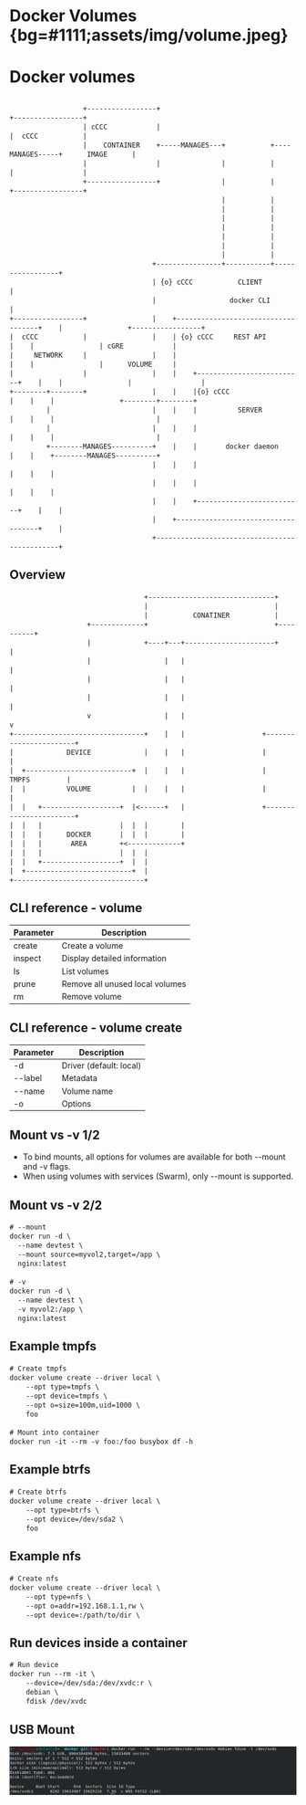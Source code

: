 # Docker Volumes {bg=#1111;assets/img/volume.jpeg}

# Docker volumes

##
```render_ditaa
                  +-----------------+                                            +-----------------+
                  | cCCC            |                                            |  cCCC           |
                  |    CONTAINER    +-----MANAGES---+           +----MANAGES-----+      IMAGE      |
                  |                 |               |           |                |                 |
                  +-----------------+               |           |                +-----------------+
                                                    |           |
                                                    |           |
                                                    |           |
                                                    |           |
                                                    |           |
                                                    |           |
                                                    |           |
                                   +----------------+-----------+-----------------+
                                   | {o} cCCC           CLIENT                    |
                                   |                  docker CLI                  |
+-----------------+                |    +------------------------------------+    |                +-----------------+
|  cCCC           |                |    | {o} cCCC     REST API              |    |                | cGRE            |
|     NETWORK     |                |    |                                    |    |                |      VOLUME     |
|                 |                |    |    +--------------------------+    |    |                |                 |
+--------+--------+                |    |    |{o} cCCC                  |    |    |                +--------+--------+
         |                         |    |    |          SERVER          |    |    |                         |
         |                         |    |    |                          |    |    |                         |
         +--------MANAGES----------+    |    |       docker daemon      |    |    +--------MANAGES----------+
                                   |    |    |                          |    |    |
                                   |    |    |                          |    |    |
                                   |    |    +--------------------------+    |    |
                                   |    +------------------------------------+    |
                                   +----------------------------------------------+

```

## Overview

```render_ditaa
                                 +-------------------------------+
                                 |                               |
                                 |           CONATINER           |
                   +-------------+                               +----------+
                   |             +----+---+----------------------+          |
                   |                  |   |                                 |
                   |                  |   |                                 |
                   |                  |   |                                 |
                   v                  |   |                                 v
+--------------------------------+    |   |                   +-----------------------+
|             DEVICE             |    |   |                   |                       |
|  +--------------------------+  |    |   |                   |         TMPFS         |
|  |          VOLUME          |  |    |   |                   |                       |
|  |   +-------------------+  |<------+   |                   +-----------------------+
|  |   |                   |  |  |        |                   
|  |   |      DOCKER       |  |  |        |
|  |   |       AREA        +<-------------+
|  |   |                   |  |  |
|  |   +-------------------+  |  |
|  +--------------------------+  |
+--------------------------------+
```

## CLI reference - volume

Parameter | Description
------------ | -------------
create | Create a volume
inspect | Display detailed information
ls | List volumes
prune | Remove all unused local volumes
rm | Remove volume

## CLI reference - volume create

Parameter | Description
------------ | -------------
-d | Driver (default: local)
--label | Metadata
--name | Volume name
-o | Options

## Mount vs -v 1/2

- To bind mounts, all options for volumes are available for both --mount and -v flags.
- When using volumes with services (Swarm), only --mount is supported.

## Mount vs -v 2/2

```
# --mount
docker run -d \
  --name devtest \
  --mount source=myvol2,target=/app \
  nginx:latest

# -v
docker run -d \
  --name devtest \
  -v myvol2:/app \
  nginx:latest
```

## Example tmpfs 

```
# Create tmpfs
docker volume create --driver local \
    --opt type=tmpfs \
    --opt device=tmpfs \
    --opt o=size=100m,uid=1000 \
    foo

# Mount into container
docker run -it --rm -v foo:/foo busybox df -h
```

## Example btrfs 

```
# Create btrfs
docker volume create --driver local \
    --opt type=btrfs \
    --opt device=/dev/sda2 \
    foo
```
## Example nfs 

```
# Create nfs
docker volume create --driver local \
    --opt type=nfs \
    --opt o=addr=192.168.1.1,rw \
    --opt device=:/path/to/dir \
```

## Run devices inside a container 

```
# Run device
docker run --rm -it \
    --device=/dev/sda:/dev/xvdc:r \
    debian \
    fdisk /dev/xvdc
```

## USB Mount

![](assets/img/usb.png)
